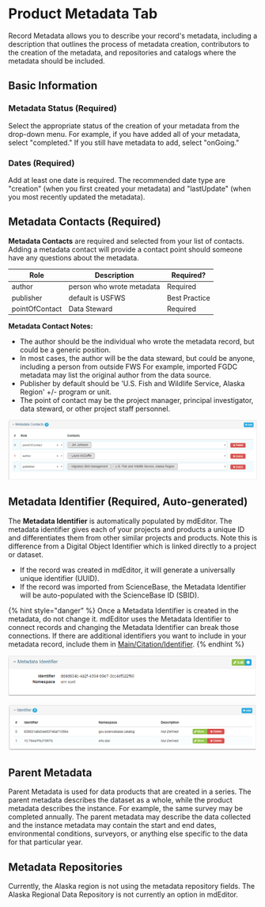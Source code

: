 # Product Metadata Tab

Record Metadata allows you to describe your record's metadata, including a description that outlines the process of metadata creation, contributors to the creation of the metadata, and repositories and catalogs where the metadata should be included.

## Basic Information

### Metadata Status (Required)

Select the appropriate status of the creation of your metadata from the drop-down menu. For example, if you have added all of your metadata, select "completed." If you still have metadata to add, select "onGoing."

### Dates (Required)

Add at least one date is required. The recommended date type are "creation" (when you first created your metadata) and "lastUpdate" (when you most recently updated the metadata).&#x20;

## Metadata Contacts (Required)

**Metadata Contacts** are required and selected from your list of contacts. Adding a metadata contact will provide a contact point should someone have any questions about the metadata.



| Role           | Description               | Required?     |
| -------------- | ------------------------- | ------------- |
| author         | person who wrote metadata | Required      |
| publisher      | default is USFWS          | Best Practice |
| pointOfContact | Data Steward              | Required      |

**Metadata Contact Notes:**

* The author should be the individual who wrote the metadata record, but could be a generic position.
* In most cases, the author will be the data steward, but could be anyone, including a person from outside FWS  For example, imported FGDC metadata may list the original author from the data source.
* Publisher by default should be 'U.S. Fish and Wildlife Service, Alaska Region'  +/- program or unit.
* The point of contact may be the project manager, principal investigator, data steward, or other project staff personnel.

![Example metadata contact entry](<../.gitbook/assets/image (13).png>)

## Metadata Identifier (Required, Auto-generated)



The **Metadata Identifier** is automatically populated by mdEditor. The metadata identifier gives each of your projects and products a unique ID and differentiates them from other similar projects and products.  Note this is difference from a Digital Object Identifier which is linked directly to a project or dataset.

* If the record was created in mdEditor, it will generate a universally unique identifier (UUID).
* If the record was imported from ScienceBase, the Metadata Identifier will be auto-populated with the ScienceBase ID (SBID).

{% hint style="danger" %}
Once a Metadata Identifier is created in the metadata, do not change it. mdEditor uses the Metadata Identifier to connect records and changing the Metadata Identifier can break those connections. If there are additional identifiers you want to include in your metadata record, include them in [Main/Citation/Identifier](broken-reference).
{% endhint %}

![Example UUID metadata identifier entry](<../.gitbook/assets/image (30).png>)

![Example identifier entry](<../.gitbook/assets/image (37).png>)

## Parent Metadata

Parent Metadata is used for data products that are created in a series.  The parent metadata describes the dataset as a whole, while the product metadata describes the instance.  For example, the same survey may be completed annually.  The parent metadata may describe the data collected and the instance metadata may contain the start and end dates, environmental conditions, surveyors, or anything else specific to the data for that particular year.&#x20;

## Metadata Repositories

Currently, the Alaska region is not using the metadata repository fields.  The Alaska Regional Data Repository is not currently an option in mdEditor.
